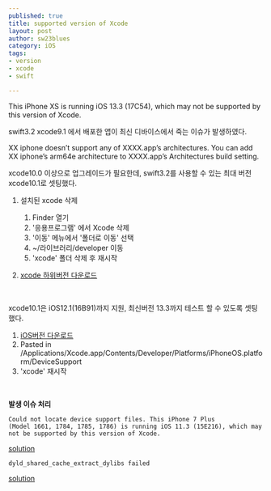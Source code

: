 ```yaml
--- 
published: true
title: supported version of Xcode
layout: post
author: sw23blues
category: iOS
tags: 
- version
- xcode
- swift

---
```



This iPhone XS is running iOS 13.3 (17C54), which may not be supported by this version of Xcode.

swift3.2 xcode9.1 에서 배포한 앱이 최신 디바이스에서 죽는 이슈가 발생하였다.

XX iphone doesn’t support any of XXXX.app’s architectures. You can add XX iphone’s arm64e architecture to XXXX.app’s Architectures build setting.
<br>

xcode10.0 이상으로 업그레이드가 필요한데, swift3.2를 사용할 수 있는 최대 버전 xcode10.1로 셋팅했다.

1. 설치된 xcode 삭제
    1. Finder 열기
    2. '응용프로그램' 에서 Xcode 삭제
    3. '이동' 메뉴에서 '폴더로 이동' 선택 
    4. ~/라이브러리/developer 이동
    5. 'xcode' 폴더 삭제 후 재시작

2. [xcode 하위버전 다운로드](https://developer.apple.com/downloads)
<br>

xcode10.1은 iOS12.1(16B91)까지 지원, 최신버전 13.3까지 테스트 할 수 있도록 셋팅했다.

1. [iOS버전 다운로드](https://github.com/filsv/iPhoneOSDeviceSupport)
2. Pasted in /Applications/Xcode.app/Contents/Developer/Platforms/iPhoneOS.platform/DeviceSupport
3. 'xcode' 재시작
<br>

**발생 이슈 처리**

<code>Could not locate device support files. This iPhone 7 Plus (Model 1661, 1784, 1785, 1786) is running iOS 11.3 (15E216), which may not be supported by this version of Xcode.</code>

[solution](https://stackoverflow.com/questions/49720178/xcode-not-supported-for-ios-11-3-by-xcode-9-2-needed-9-3)

<code>dyld_shared_cache_extract_dylibs failed</code>

[solution](https://stackoverflow.com/questions/58971725/how-to-use-ios-13-2-3-with-xcode-10-3-dyld-shared-cache-extract-dylibs-failed)
